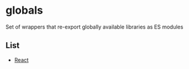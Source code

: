 # globals
Set of wrappers that re-export globally available libraries as ES modules

## List
- [React](./react.js)